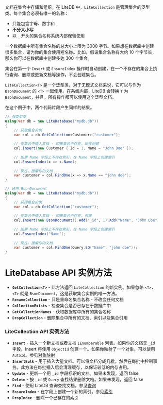 文档在集合中存储和组织。在 LiteDB 中，`LiteCollection` 是管理集合的泛型类。每个集合必须有唯一的名称：

- 只能包含字母、数字和 `_`
- **不分大小写**
- 以 `_` 开头的集合名称系统内部保留使用

一个数据库中所有集合名称的总大小上限为 3000 字节。如果想在数据库中创建很多集合，请为你的集合使用短名称。比如，假设集合名称有大约 10 个字节长，那么你可以在数据库中创建多达 300 个集合。

集合在第一个 `Insert` 或 `EnsureIndex` 操作时自动创建，在一个不存在的集合上执行查询、删除或更新文档等操作，不会创建集合。

`LiteCollection<T>` 是一个泛型类，对于无模式文档来说，它可以与作为 `BsonDocument` 的 `<T>` 一起使用。在系统内部，LiteDB 会转换 `T` 为 `BsonDocument`，并且，所有操作都可以使用这个泛型文档。

在这个例子中，两个代码片段产生同样的结果。

```C#
// 强类型类
using(var db = new LiteDatabase("mydb.db"))
{
    // 获取集合实例
    var col = db.GetCollection<Customer>("customer");
    
    // 在集合中插入文档 - 如果集合不存在，现在创建
    col.Insert(new Customer { Id = 1, Name = "John Doe" });
    
    // 如果 Name 字段上不存在索引，在 Name 字段上创建索引
    col.EnsureIndex(x => x.Name);
    
    // 现在，搜索你的文档
    var customer = col.FindOne(x => x.Name == "john doe");
}

// 通用 BsonDocument
using(var db = new LiteDatabase("mydb.db"))
{
    // 获得集合实例
    var col = db.GetCollection("customer");
    
    // 在集合中插入文档 - 如果集合不存在，创建
    col.Insert(new BsonDocument().Add("_id", 1).Add("Name", "John Doe"));
    
    // 如果 Name 字段上不存在索引，在 Name 字段上创建索引
    col.EnsureIndex("Name");
    
    // 现在，搜索你的文档
    var customer = col.FindOne(Query.EQ("Name", "john doe"));
}
```
# LiteDatabase API 实例方法

- **`GetCollection<T>`** - 此方法返回 `LiteCollection` 的新实例。如果忽略 `<T>`，`<T>` 就是 `BsonDocument`。这是获取集合实例的唯一方法。
- **`RenameCollection`** - 只是重命名集合名称 - 不改变任何文档
- **`CollectionExists`** - 检查集合是否已存在于数据库中
- **`GetCollectionNames`** - 获取数据库中所有的集合名称
- **`DropCollection`** - 删除集合中所有的文档、索引以及集合引用

### LiteCollection API 实例方法

- **`Insert`** - 插入一个新文档或者文档 `IEnumberable` 列表。如果你的文档无 `_id` 字段，Insert 将使用 `ObjectId` 创建一个。如果你映射了一个对象，可以使用 `AutoId`。参见[对象映射](Object-Mapping)
- **`InsertBulk`** - 用于插入大量文档。可以将文档分成几批，然后在每批中控制事务。此方法在每批插入后会清理缓存，以保证较低的内存占用。
- **`Update`** - 更新一个用 `_id` 字段标识的文档。如果未发现，返回 false
- **`Delete`** - 按 `_id` 或 `Query` 查找结果删除文档。如果未发现，返回 false
- **`Find`** - 使用 LiteDB 查询查找文档。参见[查询](Queries)
- **`EnsureIndex`** - 在字段上创建一个新的索引。参见[索引](Indexes)
- **`DropIndex`** - 删除一个已存在的索引

